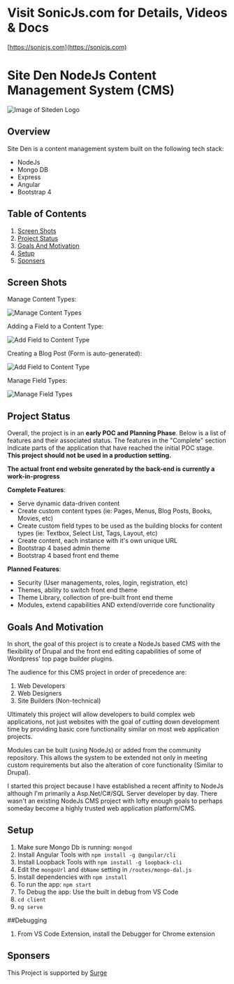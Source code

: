 # Visit SonicJs.com for Details, Videos & Docs
[https://sonicjs.com](https://sonicjs.com)

# Site Den NodeJs Content Management System (CMS)

![Image of Siteden Logo](https://kevant.com/siteden/SiteDen-nodejs-logo.png)

## Overview

Site Den is a content management system built on the following tech stack:

- NodeJs
- Mongo DB
- Express
- Angular
- Bootstrap 4

## Table of Contents

1. [Screen Shots](#screen-shots)
1. [Project Status](#project-status)
1. [Goals And Motivation](#goals-and-motivation)
1. [Setup](#setup)
1. [Sponsers](#sponsers)

## Screen Shots

Manage Content Types:

![Manage Content Types](https://kevant.com/siteden/content-types.png)

Adding a Field to a Content Type:

![Add Field to Content Type](https://kevant.com/siteden/add-fields-to-content-type.png)

Creating a Blog Post (Form is auto-generated):

![Add Field to Content Type](https://kevant.com/siteden/create-blog-post.png)

Manage Field Types:

![Manage Field Types](https://kevant.com/siteden/field-types.png)

## Project Status

Overall, the project is in an **early POC and Planning Phase**. Below is a list of features and their associated status. The features in the "Complete" section indicate parts of the application that have reached the initial POC stage. **This project should not be used in a production setting.**

**The actual front end website generated by the back-end is currently a work-in-progress**

**Complete Features**:

- Serve dynamic data-driven content
- Create custom content types (ie: Pages, Menus, Blog Posts, Books, Movies, etc)
- Create custom field types to be used as the building blocks for content types (ie: Textbox, Select List, Tags, Layout, etc)
- Create content, each instance with it's own unique URL
- Bootstrap 4 based admin theme
- Bootstrap 4 based front end theme

**Planned Features**:

- Security (User managements, roles, login, registration, etc)
- Themes, ability to switch front end theme
- Theme Library, collection of pre-built front end theme
- Modules, extend capabilities AND extend/override core functionality

## Goals And Motivation

In short, the goal of this project is to create a NodeJs based CMS with the flexibility of Drupal and the front end editing capabilities of some of Wordpress' top page builder plugins.

The audience for this CMS project in order of precedence are:

1. Web Developers
1. Web Designers
1. Site Builders (Non-technical)

Ultimately this project will allow developers to build complex web applications, not just websites with the goal of cutting down development time by providing basic core functionality similar on most web application projects.

Modules can be built (using NodeJs) or added from the community repository. This allows the system to be extended not only in meeting custom requirements but also the alteration of core functionality (Similar to Drupal).

I started this project because I have established a recent affinity to NodeJs although I'm primarily a Asp.Net/C#/SQL Server developer by day. There wasn't an existing NodeJs CMS project with lofty enough goals to perhaps someday become a highly trusted web application platform/CMS.

## Setup

1. Make sure Mongo Db is running: `mongod`
1. Install Angular Tools with `npm install -g @angular/cli`
1. Install Loopback Tools with `npm install -g loopback-cli`
1. Edit the `mongoUrl` and `dbName` setting in `/routes/mongo-dal.js`
1. Install dependencies with `npm install`
1. To run the app: `npm start`
1. To Debug the app: Use the built in debug from VS Code
1. `cd client`
1. `ng serve`

##Debugging

1. From VS Code Extension, install the Debugger for Chrome extension 

## Sponsers

This Project is supported by [Surge](https://www.surgeforward.com/)

